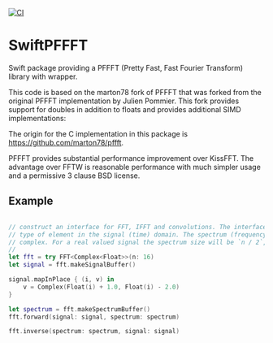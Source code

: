 [![CI](https://github.com/jkl1337/SwiftPFFFT/actions/workflows/swift.yml/badge.svg)](https://github.com/jkl1337/SwiftPFFFT/actions/workflows/swift.yml)

# SwiftPFFFT

Swift package providing a PFFFT (Pretty Fast, Fast Fourier Transform) library with wrapper.

This code is based on the marton78 fork of PFFFT that was forked from the original PFFFT implementation
by Julien Pommier. This fork provides support for doubles in addition to floats and provides additional SIMD implementations:

The origin for the C implementation in this package is https://github.com/marton78/pffft.

PFFFT provides substantial performance improvement over KissFFT. The advantage over FFTW is reasonable
performance with much simpler usage and a permissive 3 clause BSD license.

## Example

``` swift

// construct an interface for FFT, IFFT and convolutions. The interface is parameterized on the
// type of element in the signal (time) domain. The spectrum (frequency) domain type will always be
// complex. For a real valued signal the spectrum size will be `n / 2`, with the packing convention
// 
let fft = try FFT<Complex<Float>>(n: 16)
let signal = fft.makeSignalBuffer()

signal.mapInPlace { (i, v) in
    v = Complex(Float(i) + 1.0, Float(i) - 2.0)
}

let spectrum = fft.makeSpectrumBuffer()
fft.forward(signal: signal, spectrum: spectrum)

fft.inverse(spectrum: spectrum, signal: signal)

```
